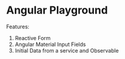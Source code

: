 # Angular Playground

Features:

1. Reactive Form
2. Angular Material Input Fields
3. Initial Data from a service and Observable